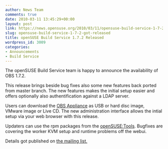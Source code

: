 ```yaml
---
author: News Team
comments: true
date: 2010-03-11 13:45:29+00:00
layout: post
link: https://news.opensuse.org/2010/03/11/opensuse-build-service-1-7-2-got-released/
slug: opensuse-build-service-1-7-2-got-released
title: openSUSE Build Service 1.7.2 Released
wordpress_id: 3009
categories:
- Announcements
- Build Service
---
```


The openSUSE Build Service team is happy to announce the availability of OBS 1.7.2.

This release brings beside bug fixes also some new features back ported from master branch. The new features makes the initial setup easier and offers optionally also authentification against a LDAP server.

Users can download the [OBS Appliance](http://en.opensuse.org/Build_Service/OBS-Appliance) as USB or hard disc image, VMware image or Live CD. The new administration interface allows the intial setup via your web browser with this release.

<!-- more -->

Updaters can use the rpm packages from the [openSUSE:Tools](http://software.opensuse.org/search?baseproject=openSUSE:Tools&q=obs+server). Bugfixes are covering the worker KVM setup and runtime problems off the webui.

Details got published on [the mailing list.](http://lists.opensuse.org/opensuse-buildservice/2010-03/msg00054.html)
